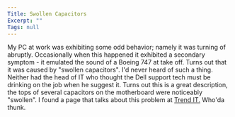```yaml
---
Title: Swollen Capacitors
Excerpt: ""
Tags: null
---
```

My PC at work was exhibiting some odd behavior; namely it was turning of abruptly. Occasionally when this happened it exhibited a secondary symptom - it emulated the sound of a Boeing 747 at take off. 
  Turns out that it was caused by "swollen capacitors". I'd never heard of such a thing. Neither had the head of IT who thought the Dell support tech must be drinking on the job when he suggest it. Turns out this is a great description, the tops of several capacitors on the motherboard were noticeably "swollen". 
  I found a page that talks about this problem at <a href="http://www.trendit.co.za/index.htm" target="_blank">Trend IT.</a>
  Who'da thunk.
